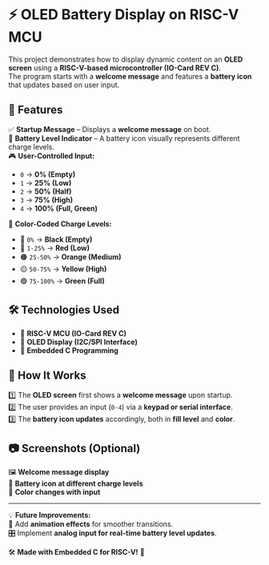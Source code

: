 # ⚡ OLED Battery Display on RISC-V MCU  

This project demonstrates how to display dynamic content on an **OLED screen** using a **RISC-V-based microcontroller (IO-Card REV C)**.  
The program starts with a **welcome message** and features a **battery icon** that updates based on user input.  

## 🎯 Features  

✅ **Startup Message** – Displays a **welcome message** on boot.  
🔋 **Battery Level Indicator** – A battery icon visually represents different charge levels.  
🎮 **User-Controlled Input:**  
- `0` → **0% (Empty)**
- `1` → **25% (Low)**
- `2` → **50% (Half)**
- `3` → **75% (High)**
- `4` → **100% (Full, Green)**  

🎨 **Color-Coded Charge Levels:**  
- 🖤 `0%` → **Black (Empty)**  
- 🔴 `1-25%` → **Red (Low)**  
- 🟠 `25-50%` → **Orange (Medium)**  
- 🟡 `50-75%` → **Yellow (High)**  
- 🟢 `75-100%` → **Green (Full)**  

## 🛠️ Technologies Used  

- 🔹 **RISC-V MCU (IO-Card REV C)**  
- 🔹 **OLED Display (I2C/SPI Interface)**  
- 🔹 **Embedded C Programming**  

## 🚀 How It Works  

1️⃣ The **OLED screen** first shows a **welcome message** upon startup.  
2️⃣ The user provides an input (`0-4`) via a **keypad or serial interface**.  
3️⃣ The **battery icon updates** accordingly, both in **fill level** and **color**.  

## 📷 Screenshots (Optional)  

🖼️ **Welcome message display**  
🔋 **Battery icon at different charge levels**  
🎨 **Color changes with input** 

---

💡 **Future Improvements:**  
🔄 Add **animation effects** for smoother transitions.  
🎛️ Implement **analog input for real-time battery level updates**.  

🛠️ **Made with Embedded C for RISC-V!** 🚀  